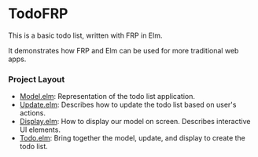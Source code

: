 # TodoFRP

This is a basic todo list, written with FRP in Elm.

It demonstrates how FRP and Elm can be used for more traditional web apps.

### Project Layout

* [Model.elm](https://github.com/evancz/TodoFRP/blob/master/Model.elm):
  Representation of the todo list application.
* [Update.elm](https://github.com/evancz/TodoFRP/blob/master/Update.elm):
  Describes how to update the todo list based on user's actions.
* [Display.elm](https://github.com/evancz/TodoFRP/blob/master/Display.elm):
  How to display our model on screen. Describes interactive UI elements.
* [Todo.elm](https://github.com/evancz/TodoFRP/blob/master/Todo.elm):
  Bring together the model, update, and display to create the todo list.

